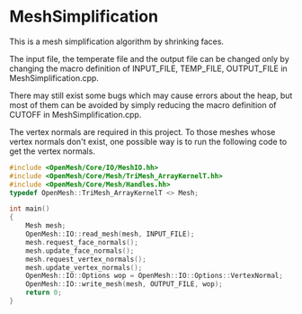 # MeshSimplification
This is a mesh simplification algorithm by shrinking faces.  
  
The input file, the temperate file and the output file can be changed only by changing the macro definition of INPUT_FILE, TEMP_FILE, OUTPUT_FILE in MeshSimplification.cpp.  
  
There may still exist some bugs which may cause errors about the heap, but most of them can be avoided by simply reducing the macro definition of CUTOFF in MeshSimplification.cpp.  
  
The vertex normals are required in this project. To those meshes whose vertex normals don't exist, one possible way is to run the following code to get the vertex normals.  
```C++
#include <OpenMesh/Core/IO/MeshIO.hh>
#include <OpenMesh/Core/Mesh/TriMesh_ArrayKernelT.hh>
#include <OpenMesh/Core/Mesh/Handles.hh>
typedef OpenMesh::TriMesh_ArrayKernelT <> Mesh;

int main()
{
	Mesh mesh;
	OpenMesh::IO::read_mesh(mesh, INPUT_FILE);
	mesh.request_face_normals();
	mesh.update_face_normals();
	mesh.request_vertex_normals();
	mesh.update_vertex_normals();
	OpenMesh::IO::Options wop = OpenMesh::IO::Options::VertexNormal;
	OpenMesh::IO::write_mesh(mesh, OUTPUT_FILE, wop);
	return 0;
}
```
